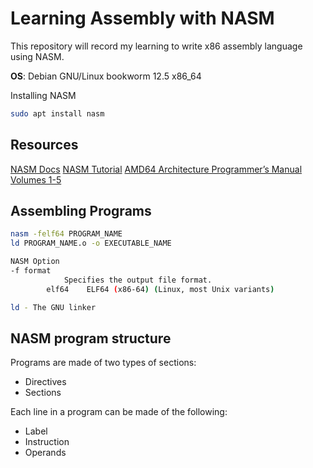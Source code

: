 # Learning Assembly with NASM

This repository will record my learning to write x86 assembly language using NASM.

**OS**: Debian GNU/Linux bookworm 12.5 x86_64

Installing NASM

```bash
sudo apt install nasm
```

## Resources

[NASM Docs](https://www.nasm.us/doc/)
[NASM Tutorial](https://cs.lmu.edu/~ray/notes/nasmtutorial/)
[AMD64 Architecture Programmer’s Manual Volumes 1-5](https://www.amd.com/content/dam/amd/en/documents/processor-tech-docs/programmer-references/40332.pdf)

## Assembling Programs

```bash
nasm -felf64 PROGRAM_NAME
ld PROGRAM_NAME.o -o EXECUTABLE_NAME
```

```bash
NASM Option
-f format
	        Specifies the output file format.
		elf64    ELF64 (x86-64) (Linux, most Unix variants)
```

```bash
ld - The GNU linker
```

## NASM program structure

Programs are made of two types of sections:
  * Directives
  * Sections

Each line in a program can be made of the following:
  * Label
  * Instruction
  * Operands
